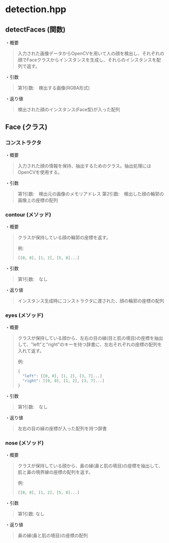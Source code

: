 # detection.hpp

## detectFaces (関数)
・概要
> 入力された画像データからOpenCVを用いて人の顔を検出し、それぞれの顔でFaceクラスからインスタンスを生成し、それらのインスタンスを配列で返す。

・引数
> 第1引数:　検出する画像(RGBA形式)

・返り値
> 検出された顔のインスタンス(Face型)が入った配列

## Face (クラス)

### コンストラクタ
・概要
> 入力された顔の情報を保持、抽出するためのクラス。抽出処理にはOpenCVを使用する。

・引数
> 第1引数:　検出元の画像のメモリアドレス
> 第2引数:　検出した顔の輪郭の画像上の座標の配列

### contour (メソッド)
・概要
> クラスが保持している顔の輪郭の座標を返す。
> 
> 例:  
> ```cpp
> [[0, 0], [1, 2], [5, 8]...]
> ```

・引数
> 第1引数:　なし

・返り値
> インスタンス生成時にコンストラクタに渡された、顔の輪郭の座標の配列

### eyes (メソッド)
・概要
> クラスが保持している顔から、左右の目の縁(目と肌の境目)の座標を抽出して、"left"と"right"のキーを持つ辞書に、左右それぞれの座標の配列を入れて返す。
> 
> 例:
> ```cpp
> {
>   "left": [[0, 0], [1, 2], [3, 7]...]
>   "right": [[0, 0], [1, 2], [3, 7]...]
> }
> ```

・引数
> 第1引数:　なし

・返り値
> 左右の目の縁の座標が入った配列を持つ辞書

### nose (メソッド)
・概要
> クラスが保持している顔から、鼻の縁(鼻と肌の境目)の座標を抽出して、肌と鼻の境界線の座標の配列を返す。
>
> 例:  
> ```cpp
> [[0, 0], [1, 2], [5, 8]...]
> ```

・引数
> 第1引数: なし

・返り値
> 鼻の縁(鼻と肌の境目)の座標の配列

